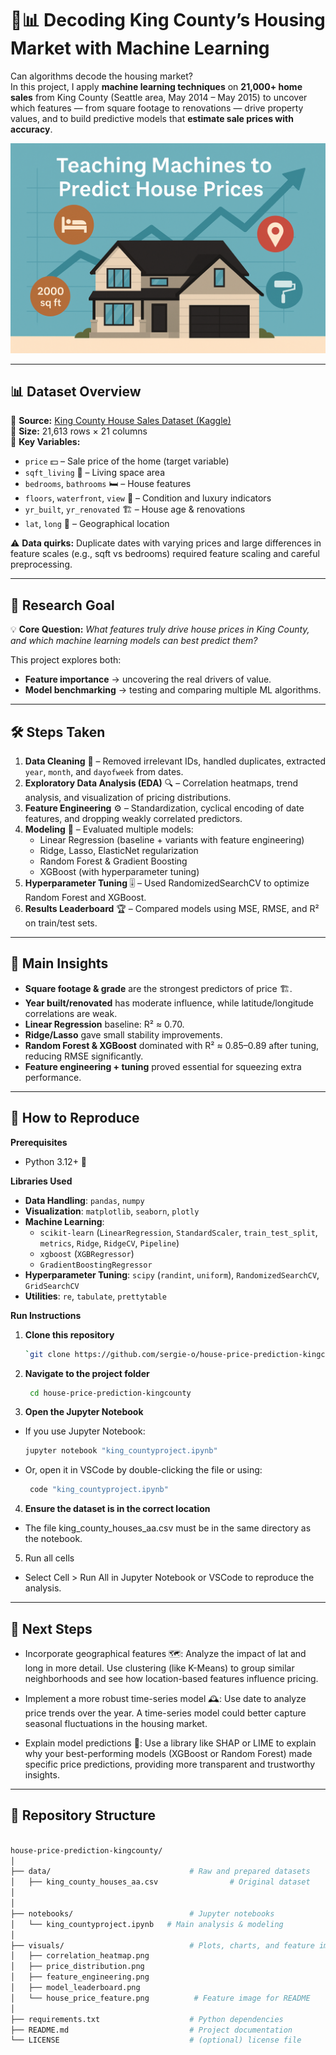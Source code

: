 # 🏡📊 Decoding King County’s Housing Market with Machine Learning  

Can algorithms decode the housing market?  
In this project, I apply **machine learning techniques** on **21,000+ home sales** from King County (Seattle area, May 2014 – May 2015) to uncover which features — from square footage to renovations — drive property values, and to build predictive models that **estimate sale prices with accuracy**.  

<p align="center">
  <img src="https://github.com/sergie-o/house-price-prediction-kingcounty/blob/main/651ECB65-0269-4014-9BCF-FAC3D2A46F2F.png" width="800">
</p>

---

## 📊 **Dataset Overview**
📌 **Source:** [King County House Sales Dataset (Kaggle)](https://www.kaggle.com/datasets/harlfoxem/housesalesprediction)  
📏 **Size:** 21,613 rows × 21 columns  
🔑 **Key Variables:**  
- `price` 💵 – Sale price of the home (target variable)  
- `sqft_living` 📐 – Living space area  
- `bedrooms`, `bathrooms` 🛏 – House features  
- `floors`, `waterfront`, `view` 🌅 – Condition and luxury indicators  
- `yr_built`, `yr_renovated` 🏗 – House age & renovations  
- `lat`, `long` 📍 – Geographical location  

⚠ **Data quirks:** Duplicate dates with varying prices and large differences in feature scales (e.g., sqft vs bedrooms) required feature scaling and careful preprocessing.  

---

## 🎯 **Research Goal**
💡 **Core Question:** *What features truly drive house prices in King County, and which machine learning models can best predict them?*  

This project explores both:  
- **Feature importance** → uncovering the real drivers of value.  
- **Model benchmarking** → testing and comparing multiple ML algorithms.  

---

## 🛠 **Steps Taken**
1. **Data Cleaning** 🧹 – Removed irrelevant IDs, handled duplicates, extracted `year`, `month`, and `dayofweek` from dates.  
2. **Exploratory Data Analysis (EDA)** 🔍 – Correlation heatmaps, trend analysis, and visualization of pricing distributions.  
3. **Feature Engineering** ⚙️ – Standardization, cyclical encoding of date features, and dropping weakly correlated predictors.  
4. **Modeling** 🤖 – Evaluated multiple models:
   - Linear Regression (baseline + variants with feature engineering)  
   - Ridge, Lasso, ElasticNet regularization  
   - Random Forest & Gradient Boosting  
   - XGBoost (with hyperparameter tuning)  
5. **Hyperparameter Tuning** 🎚 – Used RandomizedSearchCV to optimize Random Forest and XGBoost.  
6. **Results Leaderboard** 🏆 – Compared models using MSE, RMSE, and R² on train/test sets.  

---

## 🚀 **Main Insights**
- **Square footage & grade** are the strongest predictors of price 🏗.  
- **Year built/renovated** has moderate influence, while latitude/longitude correlations are weak.  
- **Linear Regression** baseline: R² ≈ 0.70.  
- **Ridge/Lasso** gave small stability improvements.  
- **Random Forest & XGBoost** dominated with R² ≈ 0.85–0.89 after tuning, reducing RMSE significantly.  
- **Feature engineering + tuning** proved essential for squeezing extra performance.  

---

## 🔄 How to Reproduce  

**Prerequisites**  
- Python 3.12+ 🐍  

**Libraries Used**  
- **Data Handling**: `pandas`, `numpy`  
- **Visualization**: `matplotlib`, `seaborn`, `plotly`  
- **Machine Learning**:  
  - `scikit-learn` (`LinearRegression`, `StandardScaler`, `train_test_split`, `metrics`, `Ridge`, `RidgeCV`, `Pipeline`)  
  - `xgboost` (`XGBRegressor`)  
  - `GradientBoostingRegressor`  
- **Hyperparameter Tuning**: `scipy` (`randint`, `uniform`), `RandomizedSearchCV`, `GridSearchCV`  
- **Utilities**: `re`, `tabulate`, `prettytable`  

**Run Instructions**  
1. **Clone this repository**  
   ```bash
   `git clone https://github.com/sergie-o/house-price-prediction-kingcounty.git`
2. **Navigate to the project folder**
   ```bash
    cd house-price-prediction-kingcounty
3. **Open the Jupyter Notebook**
- If you use Jupyter Notebook:
   ```bash
   jupyter notebook "king_countyproject.ipynb"
- Or, open it in VSCode by double-clicking the file or using:
   ```bash
    code "king_countyproject.ipynb"
4. **Ensure the dataset is in the correct location**
- The file king_county_houses_aa.csv must be in the same directory as the notebook.
5. Run all cells
- Select Cell > Run All in Jupyter Notebook or VSCode to reproduce the analysis.

---

## 🚀 Next Steps
-  Incorporate geographical features 🗺️: Analyze the impact of lat and long in more detail. Use clustering (like K-Means) to group similar neighborhoods and see how location-based features influence pricing.

-  Implement a more robust time-series model 🕰️: Use date to analyze price trends over the year. A time-series model could better capture seasonal fluctuations in the housing market.

-  Explain model predictions 🤖: Use a library like SHAP or LIME to explain why your best-performing models (XGBoost or Random Forest) made specific price predictions, providing more transparent and trustworthy insights.

---
## 📁 Repository Structure  
```bash

house-price-prediction-kingcounty/
│
├── data/                               # Raw and prepared datasets
│   ├── king_county_houses_aa.csv                # Original dataset
│         
│
├── notebooks/                          # Jupyter notebooks
│   └── king_countyproject.ipynb   # Main analysis & modeling
│
├── visuals/                            # Plots, charts, and feature images
│   ├── correlation_heatmap.png
│   ├── price_distribution.png
│   ├── feature_engineering.png
│   ├── model_leaderboard.png
│   └── house_price_feature.png          # Feature image for README 
│
├── requirements.txt                    # Python dependencies
├── README.md                           # Project documentation
└── LICENSE                             # (optional) license file

